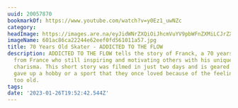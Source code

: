 ```yaml
---
uuid: 20057870
bookmarkOf: https://www.youtube.com/watch?v=y0Ez1_uwNZc
category:
headImage: https://images.are.na/eyJidWNrZXQiOiJhcmVuYV9pbWFnZXMiLCJrZXkiOiIyMDA1Nzg3MC9vcmlnaW5hbF82MDFhYzg2Y2EyMjI0NGU2MmVlZjBmZDU2MTAxMWE1Ny5qcGciLCJlZGl0cyI6eyJyZXNpemUiOnsid2lkdGgiOjEyMDAsImhlaWdodCI6MTIwMCwiZml0IjoiaW5zaWRlIiwid2l0aG91dEVubGFyZ2VtZW50Ijp0cnVlfSwid2VicCI6eyJxdWFsaXR5Ijo5MH0sImpwZWciOnsicXVhbGl0eSI6OTB9LCJyb3RhdGUiOm51bGx9fQ==?bc=0
imageName: 601ac86ca22244e62eef0fd561011a57.jpg
title: 70 Years Old Skater - ADDICTED TO THE FLOW
description: ADDICTED TO THE FLOW tells the story of Franck, a 70 years old surf skater
  from France who still inspiring and motivating others with his unique style and
  charisma. This short story was filmed in just two days and is geared to those who
  gave up a hobby or a sport that they once loved because of the feeling of being
  too old.
tags:
date: '2023-01-26T19:52:42.544Z'
---
```

